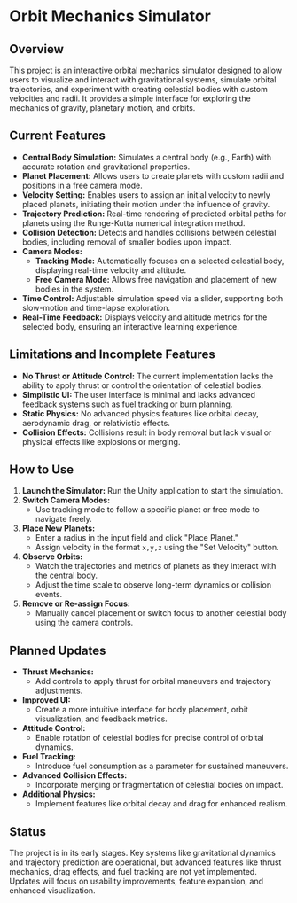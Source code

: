 # Orbit Mechanics Simulator

## Overview
This project is an interactive orbital mechanics simulator designed to allow users to visualize and interact with gravitational systems, simulate orbital trajectories, and experiment with creating celestial bodies with custom velocities and radii. It provides a simple interface for exploring the mechanics of gravity, planetary motion, and orbits.

## Current Features
- **Central Body Simulation:** Simulates a central body (e.g., Earth) with accurate rotation and gravitational properties.
- **Planet Placement:** Allows users to create planets with custom radii and positions in a free camera mode.
- **Velocity Setting:** Enables users to assign an initial velocity to newly placed planets, initiating their motion under the influence of gravity.
- **Trajectory Prediction:** Real-time rendering of predicted orbital paths for planets using the Runge-Kutta numerical integration method.
- **Collision Detection:** Detects and handles collisions between celestial bodies, including removal of smaller bodies upon impact.
- **Camera Modes:**
  - **Tracking Mode:** Automatically focuses on a selected celestial body, displaying real-time velocity and altitude.
  - **Free Camera Mode:** Allows free navigation and placement of new bodies in the system.
- **Time Control:** Adjustable simulation speed via a slider, supporting both slow-motion and time-lapse exploration.
- **Real-Time Feedback:** Displays velocity and altitude metrics for the selected body, ensuring an interactive learning experience.

## Limitations and Incomplete Features
- **No Thrust or Attitude Control:** The current implementation lacks the ability to apply thrust or control the orientation of celestial bodies.
- **Simplistic UI:** The user interface is minimal and lacks advanced feedback systems such as fuel tracking or burn planning.
- **Static Physics:** No advanced physics features like orbital decay, aerodynamic drag, or relativistic effects.
- **Collision Effects:** Collisions result in body removal but lack visual or physical effects like explosions or merging.

## How to Use
1. **Launch the Simulator:** Run the Unity application to start the simulation.
2. **Switch Camera Modes:**
   - Use tracking mode to follow a specific planet or free mode to navigate freely.
3. **Place New Planets:**
   - Enter a radius in the input field and click "Place Planet."
   - Assign velocity in the format `x,y,z` using the "Set Velocity" button.
4. **Observe Orbits:**
   - Watch the trajectories and metrics of planets as they interact with the central body.
   - Adjust the time scale to observe long-term dynamics or collision events.
5. **Remove or Re-assign Focus:**
   - Manually cancel placement or switch focus to another celestial body using the camera controls.

## Planned Updates
- **Thrust Mechanics:**
  - Add controls to apply thrust for orbital maneuvers and trajectory adjustments.
- **Improved UI:**
  - Create a more intuitive interface for body placement, orbit visualization, and feedback metrics.
- **Attitude Control:**
  - Enable rotation of celestial bodies for precise control of orbital dynamics.
- **Fuel Tracking:**
  - Introduce fuel consumption as a parameter for sustained maneuvers.
- **Advanced Collision Effects:**
  - Incorporate merging or fragmentation of celestial bodies on impact.
- **Additional Physics:**
  - Implement features like orbital decay and drag for enhanced realism.

## Status
The project is in its early stages. Key systems like gravitational dynamics and trajectory prediction are operational, but advanced features like thrust mechanics, drag effects, and fuel tracking are not yet implemented. Updates will focus on usability improvements, feature expansion, and enhanced visualization.
